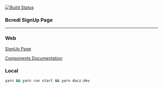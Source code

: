  [![Build Status](https://travis-ci.com/marcuscaum/bcredi-frontend-challenge.svg?token=LZbxSRQg3LxHm6XeABtt&branch=master)](https://travis-ci.com/marcuscaum/bcredi-frontend-challenge)


### Bcredi SignUp Page

---

### Web

[SignUp Page](https://bcredi-frontend-challenge-phpfivvojd.now.sh/) 

[Components Documentation](https://dist-dlwlaamema.now.sh/)

### Local
```sh
yarn && yarn run start && yarn docz:dev
```
